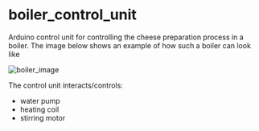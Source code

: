 # boiler_control_unit

Arduino control unit for controlling the cheese preparation process in a boiler. The image below shows an example of how such a boiler can look like

![boiler_image](https://cdn.imgbin.com/18/17/2/imgbin-milk-pasteurisation-cheese-stainless-steel-boiler-milk-aDHXcyyvV9gsCUmq0hCYp6DtM.jpg)

The control unit interacts/controls:

- water pump
- heating coil
- stirring motor
